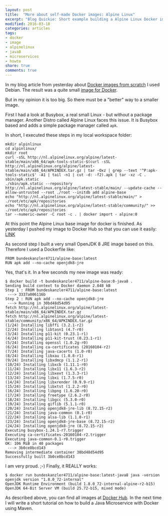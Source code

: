 ```yaml
---
layout: post
title:  "More about self-made Docker images: Alpine Linux"
excerpt: "Blog Quickie: Short example building a Alpine Linux Docker image"
modified: 2016-03-18
categories: articles
tags:
- docker
- image
- alpinelinux
- java8
- microservices
- howto
share: true
comments: true
---
```


In my blog article from yesterday about [Docker images from scratch](https://www.sam6.de/articles/Docker-from-scratch/) I used Debian. The result was a quite small [image for Docker](https://hub.docker.com/r/bundeskanzler4711/jessie-minbase/).

But in my opinion it is too big. So there must be a "better" way to a smaller image.

First I had a look at Busybox, a real small Linux - but without a package manager. Another Distro called Alpine Linux faces this issue. It is Busybox based and adds a simple package manager called `apk`.

In short, I executed these steps in my local workspace folder:

    mkdir alpinlinux
    cd alpinlinux/
    mkdir root
    curl -sSL http://nl.alpinelinux.org/alpine/latest-stable/main/x86_64/apk-tools-static-$(curl -sSL http://nl.alpinelinux.org/alpine/latest-stable/main/x86_64/APKINDEX.tar.gz | tar -Oxz | grep --text '^P:apk-tools-static$' -A1 | tail -n1 | cut -d: -f2).apk | tar -xz -C . sbin/apk.static
    ./sbin/apk.static --repository http://nl.alpinelinux.org/alpine/latest-stable/main/ --update-cache --allow-untrusted --root ./root --initdb add alpine-base
    echo "http://nl.alpinelinux.org/alpine/latest-stable/main/" > ./root/etc/apk/repositories
    echo "http://nl.alpinelinux.org/alpine/latest-stable/community/" >> ./root/etc/apk/repositories
    tar --numeric-owner -C root -c . | docker import - alpine:0
    
At this point the Alpine Linux base image for docker is finished. As yesterday I pushed my image to Docker Hub so that you can use it easily: [LINK](https://hub.docker.com/r/bundeskanzler4711/alpine-base/)

As second step I built a very small OpenJDK 8 JRE image based on this. Therefore I used a Dockerfile like:

    FROM bundeskanzler4711/alpine-base:latest
    RUN apk add --no-cache openjdk8-jre

Yes, that's it. In a few seconds my new image was ready:

    $ docker build -t bundeskanzler4711/alpine-base:0-java8 .
    Sending build context to Docker daemon 2.048 kB
    Step 1 : FROM bundeskanzler4711/alpine-base:latest
     ---> 3337a006116b
    Step 2 : RUN apk add --no-cache openjdk8-jre
     ---> Running in 30bd48d54d95
    fetch http://nl.alpinelinux.org/alpine/latest-stable/main/x86_64/APKINDEX.tar.gz
    fetch http://nl.alpinelinux.org/alpine/latest-stable/community/x86_64/APKINDEX.tar.gz
    (1/24) Installing libffi (3.2.1-r2)
    (2/24) Installing libtasn1 (4.7-r0)
    (3/24) Installing p11-kit (0.23.1-r1)
    (4/24) Installing p11-kit-trust (0.23.1-r1)
    (5/24) Installing openssl (1.0.2g-r0)
    (6/24) Installing ca-certificates (20160104-r2)
    (7/24) Installing java-cacerts (1.0-r0)
    (8/24) Installing libxau (1.0.8-r1)
    (9/24) Installing libxdmcp (1.1.2-r1)
    (10/24) Installing libxcb (1.11.1-r0)
    (11/24) Installing libx11 (1.6.3-r2)
    (12/24) Installing libxext (1.3.3-r1)
    (13/24) Installing libxi (1.7.5-r0)
    (14/24) Installing libxrender (0.9.9-r1)
    (15/24) Installing libxtst (1.2.2-r0)
    (16/24) Installing libpng (1.6.20-r0)
    (17/24) Installing freetype (2.6.2-r0)
    (18/24) Installing libgcc (5.3.0-r0)
    (19/24) Installing giflib (5.1.1-r0)
    (20/24) Installing openjdk8-jre-lib (8.72.15-r2)
    (21/24) Installing java-common (0.1-r0)
    (22/24) Installing alsa-lib (1.1.0-r1)
    (23/24) Installing openjdk8-jre-base (8.72.15-r2)
    (24/24) Installing openjdk8-jre (8.72.15-r2)
    Executing busybox-1.24.1-r7.trigger
    Executing ca-certificates-20160104-r2.trigger
    Executing java-common-0.1-r0.trigger
    OK: 106 MiB in 40 packages
     ---> 3b0ce8bcd143
    Removing intermediate container 30bd48d54d95
    Successfully built 3b0ce8bcd143

I am very proud. ;-)
Finally, it REALLY works:

    $ docker run bundeskanzler4711/alpine-base:latest-java8 java -version
    openjdk version "1.8.0_72-internal"
    OpenJDK Runtime Environment (build 1.8.0_72-internal-alpine-r2-b15)
    OpenJDK 64-Bit Server VM (build 25.72-b15, mixed mode)

As described above, you can find all images at [Docker Hub](https://hub.docker.com/u/bundeskanzler4711/).
In the next time I will write a short tutorial on how to build a Java Microservice with Docker using Maven.